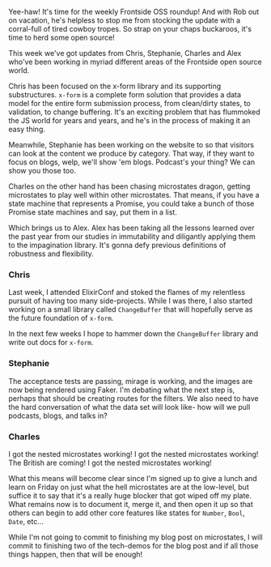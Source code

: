 Yee-haw! It's time for the weekly Frontside OSS roundup! And with Rob out on vacation, he's helpless to stop me from stocking the update with a corral-full of tired cowboy tropes. So strap on your chaps buckaroos, it's time to herd some open source!

This week we've got updates from Chris, Stephanie, Charles and Alex who've been working in myriad different areas of the Frontside open source world.

Chris has been focused on the x-form library and its supporting substructures. `x-form` is a complete form solution that provides a data model for the entire form submission process, from clean/dirty states, to validation, to change buffering. It's an exciting problem that has flummoked the JS world for years and years, and he's in the process of making it an easy thing.

Meanwhile, Stephanie has been working on the website to so that visitors can look at the content we produce by category. That way, if they want to focus on blogs, welp, we'll show 'em blogs. Podcast's your thing? We can show you those too.

Charles on the other hand has been chasing microstates dragon, getting microstates to play well within other microstates. That means, if you have a state machine that represents a Promise, you could take a bunch of those Promise state machines and say, put them in a list.

Which brings us to Alex. Alex has been taking all the lessons learned over the past year from our studies in immutability and diligantly applying them to the impagination library. It's gonna defy previous definitions of robustness and flexibility.

### Chris

 Last week, I attended ElixirConf and stoked the flames of my relentless pursuit of having too many side-projects. While I was there, I also started working on a small library called `ChangeBuffer` that will hopefully serve as the future foundation of `x-form`.

 In the next few weeks I hope to hammer down the `ChangeBuffer` library and write out docs for `x-form`.

### Stephanie

The acceptance tests are passing, mirage is working, and the images are now being rendered using Faker. I'm debating what the next step is, perhaps that should be creating routes for the filters. We also need to have the hard conversation of what the data set will look like- how will we pull podcasts, blogs, and talks in?


### Charles

I got the nested microstates working! I got the nested microstates working! The British are coming! I got the nested microstates working!

What this means will become clear since I'm signed up to give a lunch and learn on Friday on just what the hell microstates are at the low-level, but suffice it to say that it's a really huge blocker that got wiped off my plate. What remains now is to document it, merge it, and then open it up so that others can begin to add other core features like states for `Number`, `Bool`, `Date`, etc...

While I'm not going to commit to finishing my blog post on microstates, I will commit to finishing two of the tech-demos for the blog post and if all those things happen, then that will be enough!
